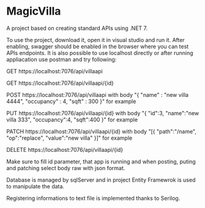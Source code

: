 # MagicVilla

A project based on creating standard APIs using .NET 7.

To use the project, download it, open it in visual studio and run it. After enabling, swagger should be enabled in the browser where you can test APIs endpoints. It is also possible to use localhost directly or after running appliacation use postman and try following:

GET https://localhost:7076/api/villaapi

GET https://localhost:7076/api/villaapi/{id}

POST https://localhost:7076/api/villaapi with body "{
    "name" : "new villa 4444",
    "occupancy" : 4,
    "sqft" : 300
}" for example

PUT https://localhost:7076/api/villaapi/{id} with body "{
    "id":3,
    "name":"new villa 333",
    "occupancy":4,
    "sqft":400
}" for example

PATCH https://localhost:7076/api/villaapi/{id} with body "[{
    "path":"/name",
    "op":"replace",
    "value":"new villa"
}]" for example

DELETE https://localhost:7076/api/villaapi/{id}

Make sure to fill id parameter, that app is running and when posting, puting and patching select body raw with json format.

Database is managed by sqlServer and in project Entity Framewrok is used to manipulate the data.

Registering informations to text file is implemented thanks to Serilog.

